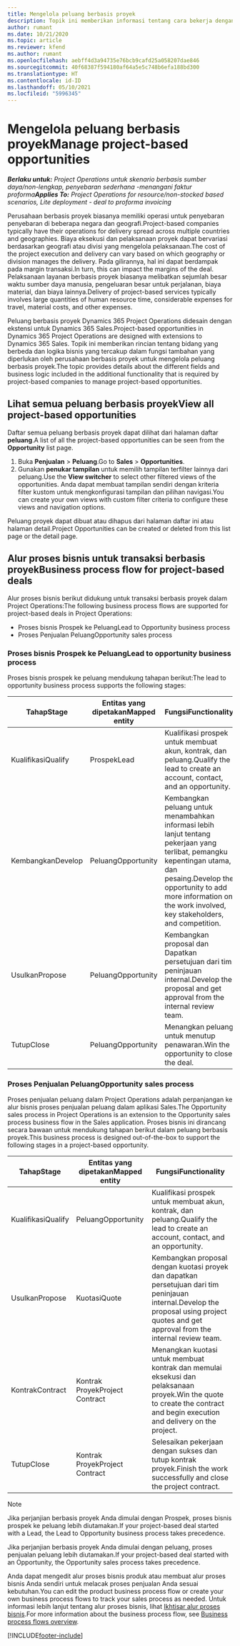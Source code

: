 ```yaml
---
title: Mengelola peluang berbasis proyek
description: Topik ini memberikan informasi tentang cara bekerja dengan peluang yang terkait dengan proyek.
author: rumant
ms.date: 10/21/2020
ms.topic: article
ms.reviewer: kfend
ms.author: rumant
ms.openlocfilehash: aebff4d3a94735e76bcb9cafd25a058207dae846
ms.sourcegitcommit: 40f68387f594180af64a5e5c748b6efa188bd300
ms.translationtype: HT
ms.contentlocale: id-ID
ms.lasthandoff: 05/10/2021
ms.locfileid: "5996345"
---
```

# <a name="manage-project-based-opportunities"></a><span data-ttu-id="b7f94-103">Mengelola peluang berbasis proyek</span><span class="sxs-lookup"><span data-stu-id="b7f94-103">Manage project-based opportunities</span></span>

<span data-ttu-id="b7f94-104">_**Berlaku untuk:** Project Operations untuk skenario berbasis sumber daya/non-lengkap, penyebaran sederhana -menangani faktur proforma_</span><span class="sxs-lookup"><span data-stu-id="b7f94-104">_**Applies To:** Project Operations for resource/non-stocked based scenarios, Lite deployment - deal to proforma invoicing_</span></span>

<span data-ttu-id="b7f94-105">Perusahaan berbasis proyek biasanya memiliki operasi untuk penyebaran penyebaran di beberapa negara dan geografi.</span><span class="sxs-lookup"><span data-stu-id="b7f94-105">Project-based companies typically have their operations for delivery spread across multiple countries and geographies.</span></span> <span data-ttu-id="b7f94-106">Biaya eksekusi dan pelaksanaan proyek dapat bervariasi berdasarkan geografi atau divisi yang mengelola pelaksanaan.</span><span class="sxs-lookup"><span data-stu-id="b7f94-106">The cost of the project execution and delivery can vary  based on which geography or division manages the delivery.</span></span> <span data-ttu-id="b7f94-107">Pada gilirannya, hal ini dapat berdampak pada margin transaksi.</span><span class="sxs-lookup"><span data-stu-id="b7f94-107">In turn, this can impact the margins of the deal.</span></span> <span data-ttu-id="b7f94-108">Pelaksanaan layanan berbasis proyek biasanya melibatkan sejumlah besar waktu sumber daya manusia, pengeluaran besar untuk perjalanan, biaya material, dan biaya lainnya.</span><span class="sxs-lookup"><span data-stu-id="b7f94-108">Delivery of project-based services typically involves large quantities of human resource time, considerable expenses for travel, material costs, and other expenses.</span></span>

<span data-ttu-id="b7f94-109">Peluang berbasis proyek Dynamics 365 Project Operations didesain dengan ekstensi untuk Dynamics 365 Sales.</span><span class="sxs-lookup"><span data-stu-id="b7f94-109">Project-based opportunities in Dynamics 365 Project Operations are designed with extensions to Dynamics 365 Sales.</span></span> <span data-ttu-id="b7f94-110">Topik ini memberikan rincian tentang bidang yang berbeda dan logika bisnis yang tercakup dalam fungsi tambahan yang diperlukan oleh perusahaan berbasis proyek untuk mengelola peluang berbasis proyek.</span><span class="sxs-lookup"><span data-stu-id="b7f94-110">The topic provides details about the different fields and business logic included in the additional functionality that is required by project-based companies to manage project-based opportunities.</span></span>

## <a name="view-all-project-based-opportunities"></a><span data-ttu-id="b7f94-111">Lihat semua peluang berbasis proyek</span><span class="sxs-lookup"><span data-stu-id="b7f94-111">View all project-based opportunities</span></span>

<span data-ttu-id="b7f94-112">Daftar semua peluang berbasis proyek dapat dilihat dari halaman daftar **peluang**.</span><span class="sxs-lookup"><span data-stu-id="b7f94-112">A list of all the project-based opportunities can be seen from the **Opportunity** list page.</span></span> 

1. <span data-ttu-id="b7f94-113">Buka **Penjualan** > **Peluang**.</span><span class="sxs-lookup"><span data-stu-id="b7f94-113">Go to **Sales** > **Opportunities**.</span></span>
2. <span data-ttu-id="b7f94-114">Gunakan **penukar tampilan** untuk memilih tampilan terfilter lainnya dari peluang.</span><span class="sxs-lookup"><span data-stu-id="b7f94-114">Use the **View switcher** to select other filtered views of the opportunities.</span></span> <span data-ttu-id="b7f94-115">Anda dapat membuat tampilan sendiri dengan kriteria filter kustom untuk mengkonfigurasi tampilan dan pilihan navigasi.</span><span class="sxs-lookup"><span data-stu-id="b7f94-115">You can create your own views with custom filter criteria to configure these views and navigation options.</span></span>

<span data-ttu-id="b7f94-116">Peluang proyek dapat dibuat atau dihapus dari halaman daftar ini atau halaman detail.</span><span class="sxs-lookup"><span data-stu-id="b7f94-116">Project Opportunities can be created or deleted from this list page or the detail page.</span></span>

## <a name="business-process-flow-for-project-based-deals"></a><span data-ttu-id="b7f94-117">Alur proses bisnis untuk transaksi berbasis proyek</span><span class="sxs-lookup"><span data-stu-id="b7f94-117">Business process flow for project-based deals</span></span>

<span data-ttu-id="b7f94-118">Alur proses bisnis berikut didukung untuk transaksi berbasis proyek dalam Project Operations:</span><span class="sxs-lookup"><span data-stu-id="b7f94-118">The following business process flows are supported for project-based deals in Project Operations:</span></span>

- <span data-ttu-id="b7f94-119">Proses bisnis Prospek ke Peluang</span><span class="sxs-lookup"><span data-stu-id="b7f94-119">Lead to Opportunity business process</span></span>
- <span data-ttu-id="b7f94-120">Proses Penjualan Peluang</span><span class="sxs-lookup"><span data-stu-id="b7f94-120">Opportunity sales process</span></span>

### <a name="lead-to-opportunity-business-process"></a><span data-ttu-id="b7f94-121">Proses bisnis Prospek ke Peluang</span><span class="sxs-lookup"><span data-stu-id="b7f94-121">Lead to opportunity business process</span></span> 
<span data-ttu-id="b7f94-122">Proses bisnis prospek ke peluang mendukung tahapan berikut:</span><span class="sxs-lookup"><span data-stu-id="b7f94-122">The lead to opportunity business process supports the following stages:</span></span>

| <span data-ttu-id="b7f94-123">Tahap</span><span class="sxs-lookup"><span data-stu-id="b7f94-123">Stage</span></span> | <span data-ttu-id="b7f94-124">Entitas yang dipetakan</span><span class="sxs-lookup"><span data-stu-id="b7f94-124">Mapped entity</span></span> | <span data-ttu-id="b7f94-125">Fungsi</span><span class="sxs-lookup"><span data-stu-id="b7f94-125">Functionality</span></span> |
| --- | --- | --- |
| <span data-ttu-id="b7f94-126">Kualifikasi</span><span class="sxs-lookup"><span data-stu-id="b7f94-126">Qualify</span></span> | <span data-ttu-id="b7f94-127">Prospek</span><span class="sxs-lookup"><span data-stu-id="b7f94-127">Lead</span></span> | <span data-ttu-id="b7f94-128">Kualifikasi prospek untuk membuat akun, kontrak, dan peluang.</span><span class="sxs-lookup"><span data-stu-id="b7f94-128">Qualify the lead to create an account, contact, and an opportunity.</span></span> |
| <span data-ttu-id="b7f94-129">Kembangkan</span><span class="sxs-lookup"><span data-stu-id="b7f94-129">Develop</span></span> | <span data-ttu-id="b7f94-130">Peluang</span><span class="sxs-lookup"><span data-stu-id="b7f94-130">Opportunity</span></span> | <span data-ttu-id="b7f94-131">Kembangkan peluang untuk menambahkan informasi lebih lanjut tentang pekerjaan yang terlibat, pemangku kepentingan utama, dan pesaing.</span><span class="sxs-lookup"><span data-stu-id="b7f94-131">Develop the opportunity to add more information on the work involved, key stakeholders, and competition.</span></span> |
| <span data-ttu-id="b7f94-132">Usulkan</span><span class="sxs-lookup"><span data-stu-id="b7f94-132">Propose</span></span> | <span data-ttu-id="b7f94-133">Peluang</span><span class="sxs-lookup"><span data-stu-id="b7f94-133">Opportunity</span></span> | <span data-ttu-id="b7f94-134">Kembangkan proposal dan Dapatkan persetujuan dari tim peninjauan internal.</span><span class="sxs-lookup"><span data-stu-id="b7f94-134">Develop the proposal and get approval from the internal review team.</span></span> |
| <span data-ttu-id="b7f94-135">Tutup</span><span class="sxs-lookup"><span data-stu-id="b7f94-135">Close</span></span> | <span data-ttu-id="b7f94-136">Peluang</span><span class="sxs-lookup"><span data-stu-id="b7f94-136">Opportunity</span></span> | <span data-ttu-id="b7f94-137">Menangkan peluang untuk menutup penawaran.</span><span class="sxs-lookup"><span data-stu-id="b7f94-137">Win the opportunity to close the deal.</span></span> |

### <a name="opportunity-sales-process"></a><span data-ttu-id="b7f94-138">Proses Penjualan Peluang</span><span class="sxs-lookup"><span data-stu-id="b7f94-138">Opportunity sales process</span></span>
<span data-ttu-id="b7f94-139">Proses penjualan peluang dalam Project Operations adalah perpanjangan ke alur bisnis proses penjualan peluang dalam aplikasi Sales.</span><span class="sxs-lookup"><span data-stu-id="b7f94-139">The Opportunity sales process in Project Operations is an extension to the Opportunity sales process business flow in the Sales application.</span></span> <span data-ttu-id="b7f94-140">Proses bisnis ini dirancang secara bawaan untuk mendukung tahapan berikut dalam peluang berbasis proyek.</span><span class="sxs-lookup"><span data-stu-id="b7f94-140">This business process is designed out-of-the-box to support the following stages in a project-based opportunity.</span></span>

| <span data-ttu-id="b7f94-141">Tahap</span><span class="sxs-lookup"><span data-stu-id="b7f94-141">Stage</span></span> | <span data-ttu-id="b7f94-142">Entitas yang dipetakan</span><span class="sxs-lookup"><span data-stu-id="b7f94-142">Mapped entity</span></span> | <span data-ttu-id="b7f94-143">Fungsi</span><span class="sxs-lookup"><span data-stu-id="b7f94-143">Functionality</span></span> |
| --- | --- | --- |
| <span data-ttu-id="b7f94-144">Kualifikasi</span><span class="sxs-lookup"><span data-stu-id="b7f94-144">Qualify</span></span> | <span data-ttu-id="b7f94-145">Peluang</span><span class="sxs-lookup"><span data-stu-id="b7f94-145">Opportunity</span></span> | <span data-ttu-id="b7f94-146">Kualifikasi prospek untuk membuat akun, kontrak, dan peluang.</span><span class="sxs-lookup"><span data-stu-id="b7f94-146">Qualify the lead to create an account, contact, and an opportunity.</span></span> |
| <span data-ttu-id="b7f94-147">Usulkan</span><span class="sxs-lookup"><span data-stu-id="b7f94-147">Propose</span></span> | <span data-ttu-id="b7f94-148">Kuotasi</span><span class="sxs-lookup"><span data-stu-id="b7f94-148">Quote</span></span> | <span data-ttu-id="b7f94-149">Kembangkan proposal dengan kuotasi proyek dan dapatkan persetujuan dari tim peninjauan internal.</span><span class="sxs-lookup"><span data-stu-id="b7f94-149">Develop the proposal using project quotes and get approval from the internal review team.</span></span> |
| <span data-ttu-id="b7f94-150">Kontrak</span><span class="sxs-lookup"><span data-stu-id="b7f94-150">Contract</span></span> | <span data-ttu-id="b7f94-151">Kontrak Proyek</span><span class="sxs-lookup"><span data-stu-id="b7f94-151">Project Contract</span></span> | <span data-ttu-id="b7f94-152">Menangkan kuotasi untuk membuat kontrak dan memulai eksekusi dan pelaksanaan proyek.</span><span class="sxs-lookup"><span data-stu-id="b7f94-152">Win the quote to create the contract and begin execution and delivery on the project.</span></span> |
| <span data-ttu-id="b7f94-153">Tutup</span><span class="sxs-lookup"><span data-stu-id="b7f94-153">Close</span></span> | <span data-ttu-id="b7f94-154">Kontrak Proyek</span><span class="sxs-lookup"><span data-stu-id="b7f94-154">Project Contract</span></span> | <span data-ttu-id="b7f94-155">Selesaikan pekerjaan dengan sukses dan tutup kontrak proyek.</span><span class="sxs-lookup"><span data-stu-id="b7f94-155">Finish the work successfully and close the project contract.</span></span> |

> [!NOTE]
> <span data-ttu-id="b7f94-156">Jika perjanjian berbasis proyek Anda dimulai dengan Prospek, proses bisnis prospek ke peluang lebih diutamakan.</span><span class="sxs-lookup"><span data-stu-id="b7f94-156">If your project-based deal started with a Lead, the Lead to Opportunity business process takes precedence.</span></span>
>
> <span data-ttu-id="b7f94-157">Jika perjanjian berbasis proyek Anda dimulai dengan peluang, proses penjualan peluang lebih diutamakan.</span><span class="sxs-lookup"><span data-stu-id="b7f94-157">If your project-based deal started with an Opportunity, the Opportunity sales process takes precedence.</span></span>

<span data-ttu-id="b7f94-158">Anda dapat mengedit alur proses bisnis produk atau membuat alur proses bisnis Anda sendiri untuk melacak proses penjualan Anda sesuai kebutuhan.</span><span class="sxs-lookup"><span data-stu-id="b7f94-158">You can edit the product business process flow or create your own business process flows to track your sales process as needed.</span></span> <span data-ttu-id="b7f94-159">Untuk informasi lebih lanjut tentang alur proses bisnis, lihat [Ikhtisar alur proses bisnis](/dynamics365/customerengagement/on-premises/customize/business-process-flows-overview).</span><span class="sxs-lookup"><span data-stu-id="b7f94-159">For more information about the business process flow, see [Business process flows overview](/dynamics365/customerengagement/on-premises/customize/business-process-flows-overview).</span></span>


[!INCLUDE[footer-include](../includes/footer-banner.md)]